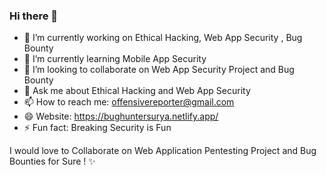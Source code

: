### Hi there 👋

- 🔭 I’m currently working on Ethical Hacking, Web App Security , Bug Bounty
- 🌱 I’m currently learning Mobile App Security
- 👯 I’m looking to collaborate on Web App Security Project and Bug Bounty
- 💬 Ask me about Ethical Hacking and Web App Security
- 📫 How to reach me: offensivereporter@gmail.com
- 😄 Website: https://bughuntersurya.netlify.app/
- ⚡ Fun fact: Breaking Security is Fun

I would love to Collaborate on Web Application Pentesting Project and Bug Bounties for Sure ! ✨ 
